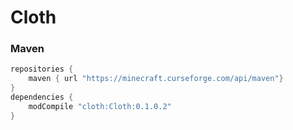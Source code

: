 # Cloth
### Maven
```groovy
repositories {
    maven { url "https://minecraft.curseforge.com/api/maven"}
}
dependencies {
    modCompile "cloth:Cloth:0.1.0.2"
}
```
